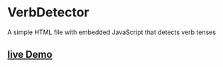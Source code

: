 # VerbDetector
A simple HTML file with embedded JavaScript that detects verb tenses
## [live Demo](https://ehsanjelodar.github.io/VerbDetector/verbs_detector.html)

